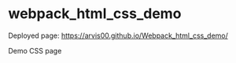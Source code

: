 # webpack_html_css_demo

Deployed page: https://arvis00.github.io/Webpack_html_css_demo/

Demo CSS page
